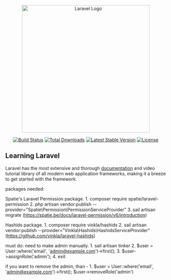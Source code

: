 <p align="center"><a href="https://laravel.com" target="_blank"><img src="https://raw.githubusercontent.com/laravel/art/master/logo-lockup/5%20SVG/2%20CMYK/1%20Full%20Color/laravel-logolockup-cmyk-red.svg" width="400" alt="Laravel Logo"></a></p>

<p align="center">
<a href="https://github.com/laravel/framework/actions"><img src="https://github.com/laravel/framework/workflows/tests/badge.svg" alt="Build Status"></a>
<a href="https://packagist.org/packages/laravel/framework"><img src="https://img.shields.io/packagist/dt/laravel/framework" alt="Total Downloads"></a>
<a href="https://packagist.org/packages/laravel/framework"><img src="https://img.shields.io/packagist/v/laravel/framework" alt="Latest Stable Version"></a>
<a href="https://packagist.org/packages/laravel/framework"><img src="https://img.shields.io/packagist/l/laravel/framework" alt="License"></a>
</p>

## Learning Laravel

Laravel has the most extensive and thorough [documentation](https://laravel.com/docs) and video tutorial library of all modern web application frameworks, making it a breeze to get started with the framework.

packages needed:

Spatie's Laravel Permission package. 1. composer require spatie/laravel-permission 2. php artisan vendor:publish --provider="Spatie\Permission\PermissionServiceProvider" 3. sail artisan migrate (https://spatie.be/docs/laravel-permission/v6/introduction)

Hashids package. 1. composer require vinkla/hashids 2. sail artisan vendor:publish --provider="Vinkla\Hashids\HashidsServiceProvider" (https://github.com/vinkla/laravel-hashids)

must do:
need to make admin manually. 1. sail artisan tinker 2. $user = User::where('email', 'admin@example.com')->first(); 3. $user->assignRole('admin'); 4. exit

if you want to remove the admin, than - 1. $user = User::where('email', 'admin@example.com')->first(); $user->removeRole('admin')